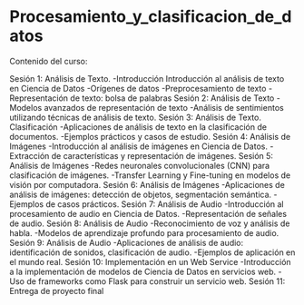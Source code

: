 # Procesamiento_y_clasificacion_de_datos
Contenido del curso:

Sesión 1: Análisis de Texto.
 -Introducción Introducción al análisis de texto en Ciencia de Datos 
 -Orígenes de datos 
 -Preprocesamiento de texto 
 -Representación de texto: bolsa de palabras 
Sesión 2: Análisis de Texto 
 -Modelos avanzados de representación de texto 
 -Análisis de sentimientos utilizando técnicas de análisis de texto. 
Sesión 3: Análisis de Texto. Clasificación 
 -Aplicaciones de análisis de texto en la clasificación de documentos. 
 -Ejemplos prácticos y casos de estudio. 
Sesión 4: Análisis de Imágenes 
 -Introducción al análisis de imágenes en Ciencia de Datos. 
 -Extracción de características y representación de imágenes. 
Sesión 5: Análisis de Imágenes
 -Redes neuronales convolucionales (CNN) para clasificación de imágenes. 
 -Transfer Learning y Fine-tuning en modelos de visión por computadora. 
Sesión 6: Análisis de Imágenes 
 -Aplicaciones de análisis de imágenes: detección de objetos, segmentación semántica. 
 -Ejemplos de casos prácticos. 
Sesión 7: Análisis de Audio 
 -Introducción al procesamiento de audio en Ciencia de Datos. 
 -Representación de señales de audio. 
Sesión 8: Análisis de Audio 
 -Reconocimiento de voz y análisis de habla. 
 -Modelos de aprendizaje profundo para procesamiento de audio. 
Sesión 9: Análisis de Audio 
 -Aplicaciones de análisis de audio: identificación de sonidos, clasificación de audio. 
 -Ejemplos de aplicación en el mundo real. 
Sesión 10: Implementación en un Web Service 
 -Introducción a la implementación de modelos de Ciencia de Datos en servicios web. 
 -Uso de frameworks como Flask para construir un servicio web. 
Sesión 11: Entrega de proyecto final
